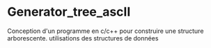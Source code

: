 # Generator_tree_ascII
Conception d'un programme en c/c++ pour construire une structure arborescente.
utilisations des structures de données
